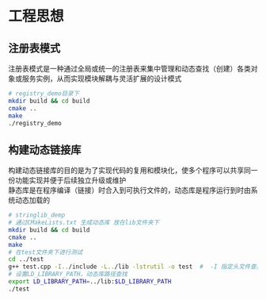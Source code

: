 # 工程思想
## 注册表模式
注册表模式是一种通过全局或统一的注册表来集中管理和动态查找（创建）各类对象或服务实例，从而实现模块解耦与灵活扩展的设计模式
```bash
# registry_demo目录下
mkdir build && cd build
cmake ..
make
./registry_demo
```
## 构建动态链接库
构建动态链接库的目的是为了实现代码的复用和模块化，使多个程序可以共享同一份功能实现并便于后续独立升级或维护  
静态库是在程序编译（链接）时合入到可执行文件的，动态库是程序运行到时由系统动态加载的
```bash
# stringlib_demp
# 通过CMakeLists.txt 生成动态库 放在lib文件夹下
mkdir build && cd build
cmake ..
make
# 在test文件夹下进行测试
cd ../test
g++ test.cpp -I../include -L../lib -lstrutil -o test  #  -I 指定头文件查找目录 -L 指定库文件查找目录 -lxxx 会自动链接名为libxxx.so或libxxx.a的库
# 设置LD_LIBRARY_PATH，动态库路径查找
export LD_LIBRARY_PATH=../lib:$LD_LIBRARY_PATH
./test
```